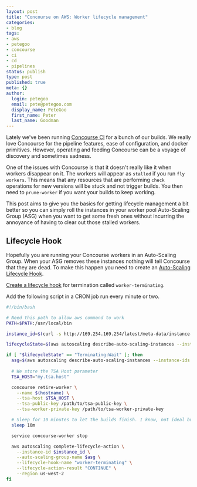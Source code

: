 ```yaml
---
layout: post
title: "Concourse on AWS: Worker lifecycle management"
categories:
- blog
tags:
- aws
- petegoo
- concourse
- ci
- cd
- pipelines
status: publish
type: post
published: true
meta: {}
author:
  login: petegoo
  email: pete@petegoo.com
  display_name: PeteGoo
  first_name: Peter
  last_name: Goodman
---
```

Lately we've been running [Concourse CI](https://concourse-ci.org/) for a bunch of our builds. 
We really love Concourse for the pipeline features, ease of configuration, and docker primitives.
However, operating and feeding Concourse can be a voyage of discovery and sometimes sadness.

One of the issues with Concourse is that it doesn't really like it when workers disappear on it.
The workers will appear as `stalled` if you run `fly workers`. This means that any resources that
are performing `check` operations for new versions will be stuck and not trigger builds.
You then need to `prune-worker` if you want your builds to keep working. 

This post aims to give you the basics for getting lifecycle management a bit better so you can
simply roll the instances in your worker pool Auto-Scaling Group (ASG) when you want to get some 
fresh ones without incurring the annoyance of having to clear out those stalled workers.

## Lifecycle Hook

Hopefully you are running your Concourse workers in an Auto-Scaling Group. When your ASG removes
these instances nothing will tell Concourse that they are dead. To make this happen you need to
create an [Auto-Scaling Lifecycle Hook](https://docs.aws.amazon.com/autoscaling/ec2/userguide/lifecycle-hooks.html). 

[Create a lifecycle hook](https://docs.aws.amazon.com/autoscaling/ec2/userguide/lifecycle-hooks.html#adding-lifecycle-hooks) for termination called `worker-terminating`.

Add the following script in a CRON job run every minute or two.

```bash
#!/bin/bash

# Need this path to allow aws command to work
PATH=$PATH:/usr/local/bin

instance_id=$(curl -s http://169.254.169.254/latest/meta-data/instance-id/)

lifecycleState=$(aws autoscaling describe-auto-scaling-instances --instance-ids $instance_id --query 'AutoScalingInstances[0].LifecycleState' --output text --region us-west-2)

if [ "$lifecycleState" == "Terminating:Wait" ]; then
  asg=$(aws autoscaling describe-auto-scaling-instances --instance-ids $instance_id --query 'AutoScalingInstances[0].AutoScalingGroupName' --output text --region us-west-2)
  
  # We store the TSA Host parameter
  TSA_HOST="my.tsa.host"

  concourse retire-worker \
  	--name $(hostname) \
  	--tsa-host $TSA_HOST \
  	--tsa-public-key /path/to/tsa-public-key \
  	--tsa-worker-private-key /path/to/tsa-worker-private-key

  # Sleep for 10 minutes to let the builds finish. I know, not ideal but it works for now
  sleep 10m

  service concourse-worker stop

  aws autoscaling complete-lifecycle-action \
    --instance-id $instance_id \
    --auto-scaling-group-name $asg \
    --lifecycle-hook-name "worker-terminating" \
    --lifecycle-action-result "CONTINUE" \
    --region us-west-2
fi

```